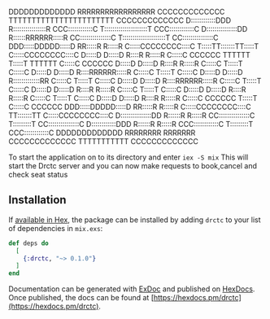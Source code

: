 
DDDDDDDDDDDDD             RRRRRRRRRRRRRRRRR                CCCCCCCCCCCCC     TTTTTTTTTTTTTTTTTTTTTTT             CCCCCCCCCCCCC
D::::::::::::DDD          R::::::::::::::::R            CCC::::::::::::C     T:::::::::::::::::::::T          CCC::::::::::::C
D:::::::::::::::DD        R::::::RRRRRR:::::R         CC:::::::::::::::C     T:::::::::::::::::::::T        CC:::::::::::::::C
DDD:::::DDDDD:::::D       RR:::::R     R:::::R       C:::::CCCCCCCC::::C     T:::::TT:::::::TT:::::T       C:::::CCCCCCCC::::C
  D:::::D    D:::::D        R::::R     R:::::R      C:::::C       CCCCCC     TTTTTT  T:::::T  TTTTTT      C:::::C       CCCCCC
  D:::::D     D:::::D       R::::R     R:::::R     C:::::C                           T:::::T             C:::::C
  D:::::D     D:::::D       R::::RRRRRR:::::R      C:::::C                           T:::::T             C:::::C
  D:::::D     D:::::D       R:::::::::::::RR       C:::::C                           T:::::T             C:::::C
  D:::::D     D:::::D       R::::RRRRRR:::::R      C:::::C                           T:::::T             C:::::C
  D:::::D     D:::::D       R::::R     R:::::R     C:::::C                           T:::::T             C:::::C
  D:::::D     D:::::D       R::::R     R:::::R     C:::::C                           T:::::T             C:::::C
  D:::::D    D:::::D        R::::R     R:::::R      C:::::C       CCCCCC             T:::::T              C:::::C       CCCCCC
DDD:::::DDDDD:::::D       RR:::::R     R:::::R       C:::::CCCCCCCC::::C           TT:::::::TT             C:::::CCCCCCCC::::C
D:::::::::::::::DD        R::::::R     R:::::R        CC:::::::::::::::C           T:::::::::T              CC:::::::::::::::C
D::::::::::::DDD          R::::::R     R:::::R          CCC::::::::::::C           T:::::::::T                CCC::::::::::::C
DDDDDDDDDDDDD             RRRRRRRR     RRRRRRR             CCCCCCCCCCCCC           TTTTTTTTTTT                   CCCCCCCCCCCCC

To start the application on to its directory and enter `iex -S mix`
This will start the Drctc server and you can now make requests to book,cancel and check seat status

## Installation

If [available in Hex](https://hex.pm/docs/publish), the package can be installed
by adding `drctc` to your list of dependencies in `mix.exs`:

```elixir
def deps do
  [
    {:drctc, "~> 0.1.0"}
  ]
end
```

Documentation can be generated with [ExDoc](https://github.com/elixir-lang/ex_doc)
and published on [HexDocs](https://hexdocs.pm). Once published, the docs can
be found at [https://hexdocs.pm/drctc](https://hexdocs.pm/drctc).

